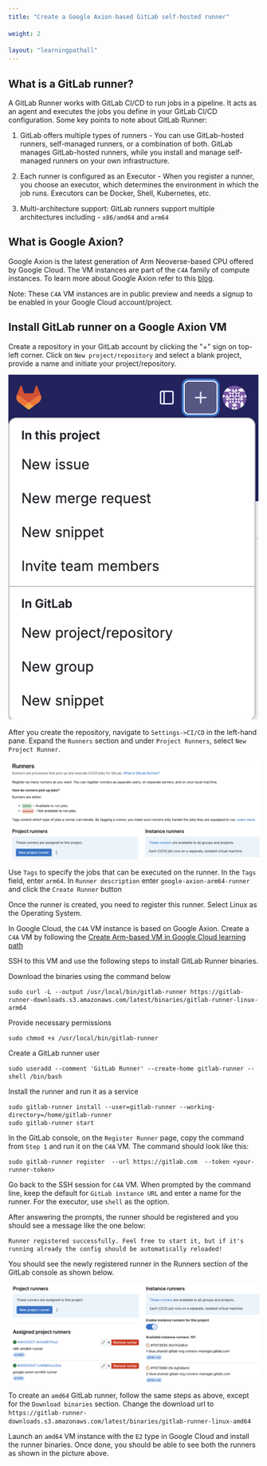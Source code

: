 ```yaml
---
title: "Create a Google Axion-based GitLab self-hosted runner"

weight: 2

layout: "learningpathall"
---
```


## What is a GitLab runner?
A GitLab Runner works with GitLab CI/CD to run jobs in a pipeline. It acts as an agent and executes the jobs you define in your GitLab CI/CD configuration. Some key points to note about GitLab Runner:

1. GitLab offers multiple types of runners - You can use GitLab-hosted runners, self-managed runners, or a combination of both. GitLab manages GitLab-hosted runners, while you install and manage self-managed runners on your own infrastructure.

2. Each runner is configured as an Executor - When you register a runner, you choose an executor, which determines the environment in which the job runs. Executors can be Docker, Shell, Kubernetes, etc.

3. Multi-architecture support: GitLab runners support multiple architectures including - `x86/amd64` and `arm64`

## What is Google Axion?
Google Axion is the latest generation of Arm Neoverse-based CPU offered by Google Cloud. The VM instances are part of the `C4A` family of compute instances. To learn more about Google Axion refer to this [blog](https://cloud.google.com/blog/products/compute/introducing-googles-new-arm-based-cpu).

Note: These `C4A` VM instances are in public preview and needs a signup to be enabled in your Google Cloud account/project.

## Install GitLab runner on a Google Axion VM

Create a repository in your GitLab account by clicking the "+" sign on top-left corner. Click on `New project/repository` and select a blank project, provide a name and initiate your project/repository.

![repository #center](_images/repository.png)

After you create the repository, navigate to `Settings->CI/CD` in the left-hand pane. Expand the `Runners` section and under `Project Runners`, select `New Project Runner`.

![arm64-runner #center](_images/create-gitlab-runner.png)

Use `Tags` to specify the jobs that can be executed on the runner. In the `Tags` field, enter `arm64`. In `Runner description` enter `google-axion-arm64-runner` and click the `Create Runner` button

Once the runner is created, you need to register this runner. Select Linux as the Operating System.

In Google Cloud, the `C4A` VM instance is based on Google Axion. Create a `C4A` VM by following the [Create Arm-based VM in Google Cloud learning path](/learning-paths/servers-and-cloud-computing/csp/google/)

SSH to this VM and use the following steps to install GitLab Runner binaries.

Download the binaries using the command below

```console
sudo curl -L --output /usr/local/bin/gitlab-runner https://gitlab-runner-downloads.s3.amazonaws.com/latest/binaries/gitlab-runner-linux-arm64
```

Provide necessary permissions
```console
sudo chmod +x /usr/local/bin/gitlab-runner
```
Create a GitLab runner user
```console
sudo useradd --comment 'GitLab Runner' --create-home gitlab-runner --shell /bin/bash
```
Install the runner and run it as a service
```console
sudo gitlab-runner install --user=gitlab-runner --working-directory=/home/gitlab-runner
sudo gitlab-runner start
```
In the GitLab console, on the `Register Runner` page, copy the command from `Step 1` and run it on the `C4A` VM. The command should look like this:
```console
sudo gitlab-runner register  --url https://gitlab.com  --token <your-runner-token>
```
Go back to the SSH session for `C4A` VM. When prompted by the command line, keep the default for `GitLab instance URL` and enter a name for the runner. For the executor, use `shell` as the option.

After answering the prompts, the runner should be registered and you should see a message like the one below:

```output
Runner registered successfully. Feel free to start it, but if it's running already the config should be automatically reloaded!
```

You should see the newly registered runner in the Runners section of the GitLab console as shown below.

![registered-runner #center](_images/registered-runner.png)

To create an `amd64` GitLab runner, follow the same steps as above, except for the `Download binaries` section. Change the download url to `https://gitlab-runner-downloads.s3.amazonaws.com/latest/binaries/gitlab-runner-linux-amd64`

Launch an `amd64` VM instance with the `E2` type in Google Cloud and install the runner binaries. Once done, you should be able to see both the runners as shown in the picture above.

